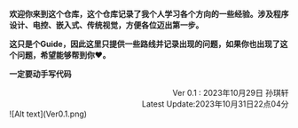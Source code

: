 **欢迎你来到这个仓库，这个仓库记录了我个人学习各个方向的一些经验。涉及程序设计、电控、嵌入式、传统视觉，方便各位迈出第一步。**

**这只是个Guide，因此这里只提供一些路线并记录出现的问题，如果你也出现了这个问题，希望能够帮到你❤。**

**一定要动手写代码**
<div style="text-align: right;">Ver 0.1 : 2023年10月29日 孙琪轩</div>
<div style="text-align: right;">Latest Update:2023年10月31日22点04分</div>
![Alt text](Ver0.1.png)




